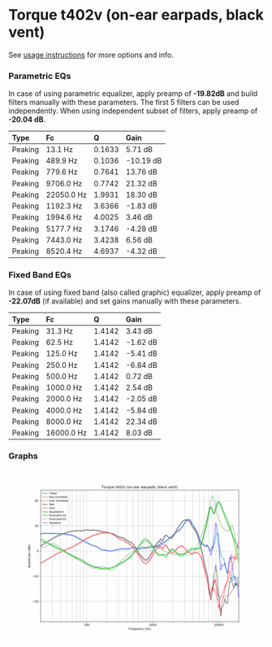 # Torque t402v (on-ear earpads, black vent)
See [usage instructions](https://github.com/jaakkopasanen/AutoEq#usage) for more options and info.

### Parametric EQs
In case of using parametric equalizer, apply preamp of **-19.82dB** and build filters manually
with these parameters. The first 5 filters can be used independently.
When using independent subset of filters, apply preamp of **-20.04 dB**.

| Type    | Fc         |      Q | Gain      |
|:--------|:-----------|:-------|:----------|
| Peaking | 13.1 Hz    | 0.1633 | 5.71 dB   |
| Peaking | 489.9 Hz   | 0.1036 | -10.19 dB |
| Peaking | 779.6 Hz   | 0.7641 | 13.76 dB  |
| Peaking | 9706.0 Hz  | 0.7742 | 21.32 dB  |
| Peaking | 22050.0 Hz | 1.9931 | 18.30 dB  |
| Peaking | 1192.3 Hz  | 3.6366 | -1.83 dB  |
| Peaking | 1994.6 Hz  | 4.0025 | 3.46 dB   |
| Peaking | 5177.7 Hz  | 3.1746 | -4.28 dB  |
| Peaking | 7443.0 Hz  | 3.4238 | 6.56 dB   |
| Peaking | 8520.4 Hz  | 4.6937 | -4.32 dB  |

### Fixed Band EQs
In case of using fixed band (also called graphic) equalizer, apply preamp of **-22.07dB**
(if available) and set gains manually with these parameters.

| Type    | Fc         |      Q | Gain     |
|:--------|:-----------|:-------|:---------|
| Peaking | 31.3 Hz    | 1.4142 | 3.43 dB  |
| Peaking | 62.5 Hz    | 1.4142 | -1.62 dB |
| Peaking | 125.0 Hz   | 1.4142 | -5.41 dB |
| Peaking | 250.0 Hz   | 1.4142 | -6.84 dB |
| Peaking | 500.0 Hz   | 1.4142 | 0.72 dB  |
| Peaking | 1000.0 Hz  | 1.4142 | 2.54 dB  |
| Peaking | 2000.0 Hz  | 1.4142 | -2.05 dB |
| Peaking | 4000.0 Hz  | 1.4142 | -5.84 dB |
| Peaking | 8000.0 Hz  | 1.4142 | 22.34 dB |
| Peaking | 16000.0 Hz | 1.4142 | 8.03 dB  |

### Graphs
![](./Torque%20t402v%20(on-ear%20earpads,%20black%20vent).png)